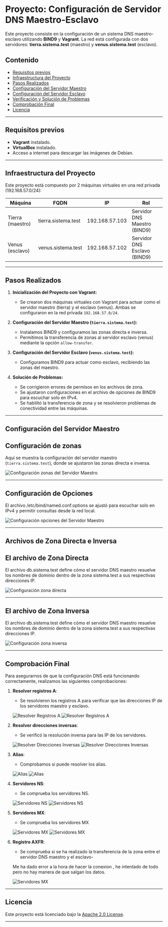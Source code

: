# Proyecto: Configuración de Servidor DNS Maestro-Esclavo

Este proyecto consiste en la configuración de un sistema DNS maestro-esclavo utilizando **BIND9** y **Vagrant**. La red está configurada con dos servidores: **tierra.sistema.test** (maestro) y **venus.sistema.test** (esclavo).

## Contenido

- [Requisitos previos](#requisitos-previos)
- [Infraestructura del Proyecto](#infraestructura-del-proyecto)
- [Pasos Realizados](#pasos-realizados)
- [Configuración del Servidor Maestro](#configuración-del-servidor-maestro)
- [Configuración del Servidor Esclavo](#configuración-del-servidor-esclavo)
- [Verificación y Solución de Problemas](#verificación-y-solución-de-problemas)
- [Comprobación Final](#comprobación-final)
- [Licencia](#licencia)

---

## Requisitos previos

- **Vagrant** instalado.
- **VirtualBox** instalado.
- Acceso a internet para descargar las imágenes de Debian.

---

## Infraestructura del Proyecto

Este proyecto está compuesto por 2 máquinas virtuales en una red privada (192.168.57.0/24):

| Máquina                | FQDN                  | IP              | Rol                         |
|------------------------|-----------------------|-----------------|-----------------------------|
| Tierra (maestro)        | tierra.sistema.test    | 192.168.57.103  | Servidor DNS Maestro (BIND9) |
| Venus (esclavo)         | venus.sistema.test     | 192.168.57.102  | Servidor DNS Esclavo (BIND9) |

---

## Pasos Realizados

1. **Inicialización del Proyecto con Vagrant:**
   - Se crearon dos máquinas virtuales con Vagrant para actuar como el servidor maestro (tierra) y el esclavo (venus). Ambas se configuraron en la red privada `192.168.57.0/24`.

2. **Configuración del Servidor Maestro (`tierra.sistema.test`):**
   - Instalamos BIND9 y configuramos las zonas directa e inversa.
   - Permitimos la transferencia de zonas al servidor esclavo (venus) mediante la opción `allow-transfer`.

3. **Configuración del Servidor Esclavo (`venus.sistema.test`):**
   - Configuramos BIND9 para actuar como esclavo, recibiendo las zonas del maestro.

4. **Solución de Problemas:**
   - Se corrigieron errores de permisos en los archivos de zona.
   - Se ajustaron configuraciones en el archivo de opciones de BIND9 para escuchar solo en IPv4.
   - Se habilitó la transferencia de zona y se resolvieron problemas de conectividad entre las máquinas.

---

## Configuración del Servidor Maestro

## Configuración de zonas
Aquí se muestra la configuración del servidor maestro (`tierra.sistema.test`), donde se ajustaron las zonas directa e inversa.

![Configuración zonas del Servidor Maestro](./images/named-conf-loc.png)

---

## Configuración de Opciones
El archivo /etc/bind/named.conf.options se ajustó para escuchar solo en IPv4 y permitir consultas desde la red local.

![Configuración opciones del Servidor Maestro](./images/named-conf-options.png)

---

## Archivos de Zona Directa e Inversa

## El archivo de Zona Directa

El archivo db.sistema.test define cómo el servidor DNS maestro resuelve los nombres de dominio dentro de la zona sistema.test a sus respectivas direcciones IP.

![Configuración zona directa](./images/db-sistema-test.png)


---

## El archivo de Zona Inversa

El archivo db.sistema.test define cómo el servidor DNS maestro resuelve los nombres de dominio dentro de la zona sistema.test a sus respectivas direcciones IP.


![Configuración zona inversa](./images/db127.png)


---

## Comprobación Final

Para asegurarnos de que la configuración DNS está funcionando correctamente, realizamos las siguientes comprobaciones:

1. **Resolver registros A**:
   
   - Se resolvieron los registros A para verificar que las direcciones IP de los servidores maestro y esclavo.

   ![Resolver Registros A](./images/1(tierra).png)
   ![Resolver Registros A](./images/1(venus).png)

2. **Resolver direcciones inversas**:

   - Se verificó la resolución inversa para las IP de los servidores.

   ![Resolver Direcciones Inversas](./images/3(tierra).png)
   ![Resolver Direcciones Inversas](./images//3(venus).png)

3. **Alias**:

   - Comprobamos si puede resolver los alias.

   ![Alias](./images/5(tierra).png)
   ![Alias](./images/5(venus).png)

4. **Servidores NS**:

   - Se comprueba los servidores NS.

   ![Servidores NS](./images/7(tierra).png)
   ![Servidores NS](./images/7(venus).png)

5. **Servidores MX**:

    - Se comprueba los servidores MX

    ![Servidores MX](./images/8(tierra).png)
    ![Servidores MX](./images/8(venus).png)

6. **Registro AXFR**:

    - Se comprueba si se ha realizado la transferencia de la zona entre el servidor DNS maestro y el esclavo-

    Me ha dado error a la hora de hacer la conexion , he intentado de todo
    pero no hay manera de que salgan los datos.

    ![Servidores MX](./images/9(venus).png)


---

## Licencia

Este proyecto está licenciado bajo la [Apache 2.0 License](LICENSE).

---
